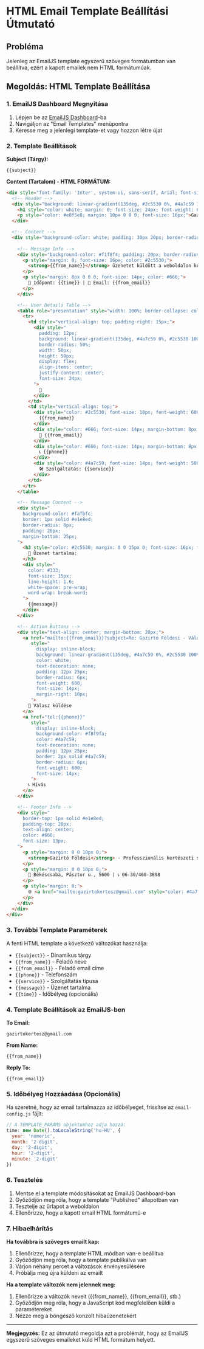 # HTML Email Template Beállítási Útmutató

## Probléma
Jelenleg az EmailJS template egyszerű szöveges formátumban van beállítva, ezért a kapott emailek nem HTML formátumúak.

## Megoldás: HTML Template Beállítása

### 1. EmailJS Dashboard Megnyitása
1. Lépjen be az [EmailJS Dashboard](https://dashboard.emailjs.com/)-ba
2. Navigáljon az "Email Templates" menüpontra
3. Keresse meg a jelenlegi template-et vagy hozzon létre újat

### 2. Template Beállítások

**Subject (Tárgy):**
```
{{subject}}
```

**Content (Tartalom) - HTML FORMÁTUM:**
```html
<div style="font-family: 'Inter', system-ui, sans-serif, Arial; font-size: 14px; line-height: 1.6; color: #333; max-width: 600px; margin: 0 auto; background-color: #f8f9fa;">
  <!-- Header -->
  <div style="background: linear-gradient(135deg, #2c5530 0%, #4a7c59 100%); padding: 30px 20px; text-align: center; border-radius: 10px 10px 0 0;">
    <h1 style="color: white; margin: 0; font-size: 24px; font-weight: 600;">📧 Új üzenet érkezett</h1>
    <p style="color: #e8f5e8; margin: 10px 0 0 0; font-size: 16px;">Gazirtó Földesi - Kapcsolatfelvétel</p>
  </div>

  <!-- Content -->
  <div style="background-color: white; padding: 30px 20px; border-radius: 0 0 10px 10px; box-shadow: 0 4px 6px rgba(0,0,0,0.1);">
    
    <!-- Message Info -->
    <div style="background-color: #f1f8f4; padding: 20px; border-radius: 8px; border-left: 4px solid #4a7c59; margin-bottom: 25px;">
      <p style="margin: 0; font-size: 16px; color: #2c5530;">
        <strong>{{from_name}}</strong> üzenetet küldött a weboldalon keresztül.
      </p>
      <p style="margin: 8px 0 0 0; font-size: 14px; color: #666;">
        📅 Időpont: {{time}} | 📧 Email: {{from_email}}
      </p>
    </div>

    <!-- User Details Table -->
    <table role="presentation" style="width: 100%; border-collapse: collapse; margin-bottom: 25px;">
      <tr>
        <td style="vertical-align: top; padding-right: 15px;">
          <div style="
            padding: 12px;
            background: linear-gradient(135deg, #4a7c59 0%, #2c5530 100%);
            border-radius: 50%;
            width: 50px;
            height: 50px;
            display: flex;
            align-items: center;
            justify-content: center;
            font-size: 24px;
          ">
            👤
          </div>
        </td>
        <td style="vertical-align: top;">
          <div style="color: #2c5530; font-size: 18px; font-weight: 600; margin-bottom: 5px;">
            {{from_name}}
          </div>
          <div style="color: #666; font-size: 14px; margin-bottom: 8px;">
            📧 {{from_email}}
          </div>
          <div style="color: #666; font-size: 14px; margin-bottom: 8px;">
            📞 {{phone}}
          </div>
          <div style="color: #4a7c59; font-size: 14px; font-weight: 500;">
            🛠️ Szolgáltatás: {{service}}
          </div>
        </td>
      </tr>
    </table>

    <!-- Message Content -->
    <div style="
      background-color: #fafbfc;
      border: 1px solid #e1e8ed;
      border-radius: 8px;
      padding: 20px;
      margin-bottom: 25px;
    ">
      <h3 style="color: #2c5530; margin: 0 0 15px 0; font-size: 16px; font-weight: 600;">
        💬 Üzenet tartalma:
      </h3>
      <div style="
        color: #333;
        font-size: 15px;
        line-height: 1.6;
        white-space: pre-wrap;
        word-wrap: break-word;
      ">
        {{message}}
      </div>
    </div>

    <!-- Action Buttons -->
    <div style="text-align: center; margin-bottom: 20px;">
      <a href="mailto:{{from_email}}?subject=Re: Gazirtó Földesi - Válasz az érdeklődésére"
         style="
           display: inline-block;
           background: linear-gradient(135deg, #4a7c59 0%, #2c5530 100%);
           color: white;
           text-decoration: none;
           padding: 12px 25px;
           border-radius: 6px;
           font-weight: 600;
           font-size: 14px;
           margin-right: 10px;
         ">
        📧 Válasz küldése
      </a>
      <a href="tel:{{phone}}"
         style="
           display: inline-block;
           background-color: #f8f9fa;
           color: #4a7c59;
           text-decoration: none;
           padding: 12px 25px;
           border: 2px solid #4a7c59;
           border-radius: 6px;
           font-weight: 600;
           font-size: 14px;
         ">
        📞 Hívás
      </a>
    </div>

    <!-- Footer Info -->
    <div style="
      border-top: 1px solid #e1e8ed;
      padding-top: 20px;
      text-align: center;
      color: #666;
      font-size: 13px;
    ">
      <p style="margin: 0 0 10px 0;">
        <strong>Gazirtó Földesi</strong> - Professzionális kertészeti szolgáltatások
      </p>
      <p style="margin: 0 0 10px 0;">
        📍 Békéscsaba, Pásztor u., 5600 | 📞 06-30/460-3898
      </p>
      <p style="margin: 0;">
        🌐 <a href="mailto:gazirtokertesz@gmail.com" style="color: #4a7c59; text-decoration: none;">gazirtokertesz@gmail.com</a>
      </p>
    </div>
  </div>
</div>
```

### 3. További Template Paraméterek

A fenti HTML template a következő változókat használja:
- `{{subject}}` - Dinamikus tárgy
- `{{from_name}}` - Feladó neve
- `{{from_email}}` - Feladó email címe
- `{{phone}}` - Telefonszám
- `{{service}}` - Szolgáltatás típusa
- `{{message}}` - Üzenet tartalma
- `{{time}}` - Időbélyeg (opcionális)

### 4. Template Beállítások az EmailJS-ben

**To Email:**
```
gazirtokertesz@gmail.com
```

**From Name:**
```
{{from_name}}
```

**Reply To:**
```
{{from_email}}
```

### 5. Időbélyeg Hozzáadása (Opcionális)

Ha szeretné, hogy az email tartalmazza az időbélyeget, frissítse az `email-config.js` fájlt:

```javascript
// A TEMPLATE_PARAMS objektumhoz adja hozzá:
time: new Date().toLocaleString('hu-HU', {
  year: 'numeric',
  month: '2-digit', 
  day: '2-digit',
  hour: '2-digit',
  minute: '2-digit'
})
```

### 6. Tesztelés

1. Mentse el a template módosításokat az EmailJS Dashboard-ban
2. Győződjön meg róla, hogy a template "Published" állapotban van
3. Tesztelje az űrlapot a weboldalon
4. Ellenőrizze, hogy a kapott email HTML formátumú-e

### 7. Hibaelhárítás

**Ha továbbra is szöveges emailt kap:**
1. Ellenőrizze, hogy a template HTML módban van-e beállítva
2. Győződjön meg róla, hogy a template publikálva van
3. Várjon néhány percet a változások érvényesülésére
4. Próbálja meg újra küldeni az emailt

**Ha a template változók nem jelennek meg:**
1. Ellenőrizze a változók neveit ({{from_name}}, {{from_email}}, stb.)
2. Győződjön meg róla, hogy a JavaScript kód megfelelően küldi a paramétereket
3. Nézze meg a böngésző konzolt hibaüzenetekért

---

**Megjegyzés:** Ez az útmutató megoldja azt a problémát, hogy az EmailJS egyszerű szöveges emaileket küld HTML formátum helyett.